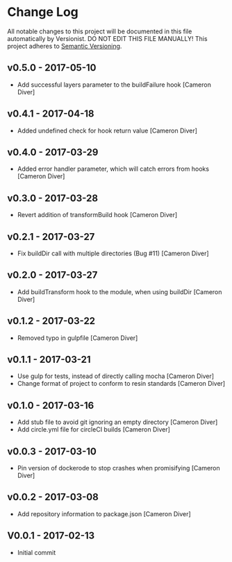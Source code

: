 # Change Log

All notable changes to this project will be documented in this file
automatically by Versionist. DO NOT EDIT THIS FILE MANUALLY!
This project adheres to [Semantic Versioning](http://semver.org/).

## v0.5.0 - 2017-05-10

* Add successful layers parameter to the buildFailure hook [Cameron Diver]

## v0.4.1 - 2017-04-18

* Added undefined check for hook return value [Cameron Diver]

## v0.4.0 - 2017-03-29

* Added error handler parameter, which will catch errors from hooks [Cameron Diver]

## v0.3.0 - 2017-03-28

* Revert addition of transformBuild hook [Cameron Diver]

## v0.2.1 - 2017-03-27

* Fix buildDir call with multiple directories (Bug #11) [Cameron Diver]

## v0.2.0 - 2017-03-27

* Add buildTransform hook to the module, when using buildDir [Cameron Diver]

## v0.1.2 - 2017-03-22

* Removed typo in gulpfile [Cameron Diver]

## v0.1.1 - 2017-03-21

* Use gulp for tests, instead of directly calling mocha [Cameron Diver]
* Change format of project to conform to resin standards [Cameron Diver]

## v0.1.0 - 2017-03-16

* Add stub file to avoid git ignoring an empty directory [Cameron Diver]
* Add circle.yml file for circleCI builds [Cameron Diver]

## v0.0.3 - 2017-03-10

* Pin version of dockerode to stop crashes when promisifying [Cameron Diver]

## v0.0.2 - 2017-03-08

* Add repository information to package.json [Cameron Diver]

## V0.0.1 - 2017-02-13

* Initial commit
